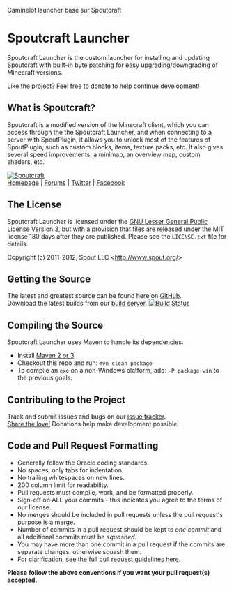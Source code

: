 Caminelot launcher basé sur Spoutcraft

Spoutcraft Launcher
===================
Spoutcraft Launcher is the custom launcher for installing and updating Spoutcraft with built-in byte patching for easy upgrading/downgrading of Minecraft versions.

Like the project? Feel free to [donate] to help continue development!

## What is Spoutcraft?
Spoutcraft is a modified version of the Minecraft client, which you can access through the the Spoutcraft Launcher, and when connecting to a server with SpoutPlugin, it allows you to unlock most of the features of SpoutPlugin, such as custom blocks, items, texture packs, etc. It also gives several speed improvements, a minimap, an overview map, custom shaders, etc.

[![Spoutcraft][Logo]][Homepage]  
[Homepage] | [Forums] | [Twitter] | [Facebook]

## The License
Spoutcraft Launcher is licensed under the [GNU Lesser General Public License Version 3][License], but with a provision that files are released under the MIT license 180 days after they are published. Please see the `LICENSE.txt` file for details.

Copyright (c) 2011-2012, Spout LLC <<http://www.spout.org/>>

## Getting the Source
The latest and greatest source can be found here on [GitHub][Source].  
Download the latest builds from our [build server][Builds]. [![Build Status](http://build.spout.org/job/SpoutcraftLauncher/badge/icon)][Builds]

## Compiling the Source
Spoutcraft Launcher uses Maven to handle its dependencies.

* Install [Maven 2 or 3](http://maven.apache.org/download.html)
* Checkout this repo and run: `mvn clean package`
* To compile an `exe` on a non-Windows platform, add: `-P package-win` to the previous goals.

## Contributing to the Project
Track and submit issues and bugs on our [issue tracker][Issues].  
[Share the love!][Donate] Donations help make development possible!

## Code and Pull Request Formatting
* Generally follow the Oracle coding standards.
* No spaces, only tabs for indentation.
* No trailing whitespaces on new lines.
* 200 column limit for readability.
* Pull requests must compile, work, and be formatted properly.
* Sign-off on ALL your commits - this indicates you agree to the terms of our license.
* No merges should be included in pull requests unless the pull request's purpose is a merge.
* Number of commits in a pull request should be kept to *one commit* and all additional commits must be *squashed*.
* You may have more than one commit in a pull request if the commits are separate changes, otherwise squash them.
* For clarification, see the full pull request guidelines [here](http://spout.in/prguide).

**Please follow the above conventions if you want your pull request(s) accepted.**

[Logo]: http://cdn.spout.org/spoutcraft-github.png
[Homepage]: http://www.spout.org
[Forums]: http://forums.spout.org
[License]: http://cdn.spout.org/license/spoutv1.txt
[Source]: https://github.com/SpoutDev/SpoutcraftLauncher
[Builds]: http://build.spout.org/job/SpoutcraftLauncher
[Issues]: http://issues.spout.org/browse/SPOUTCRAFT
[Twitter]: http://spout.in/twitter
[Facebook]: http://spout.in/facebook
[Donate]: http://spout.in/donate
